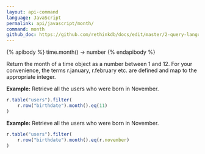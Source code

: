 ```yaml
---
layout: api-command 
language: JavaScript
permalink: api/javascript/month/
command: month
github_doc: https://github.com/rethinkdb/docs/edit/master/2-query-language/api/javascript/dates-and-times/month.md
---
```



{% apibody %}
time.month() &rarr; number
{% endapibody %}

Return the month of a time object as a number between 1 and 12. For your convenience, the terms r.january, r.february etc. are defined and map to the appropriate integer.

__Example:__ Retrieve all the users who were born in November.

```js
r.table("users").filter(
    r.row("birthdate").month().eq(11)
)
```


__Example:__ Retrieve all the users who were born in November.

```js
r.table("users").filter(
    r.row("birthdate").month().eq(r.november)
)
```

